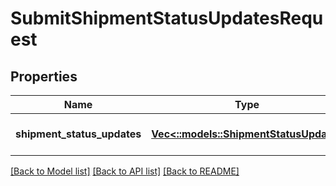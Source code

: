 # SubmitShipmentStatusUpdatesRequest

## Properties
Name | Type | Description | Notes
------------ | ------------- | ------------- | -------------
**shipment_status_updates** | [**Vec<::models::ShipmentStatusUpdate>**](ShipmentStatusUpdate.md) |  | [optional] [default to null]

[[Back to Model list]](../README.md#documentation-for-models) [[Back to API list]](../README.md#documentation-for-api-endpoints) [[Back to README]](../README.md)


